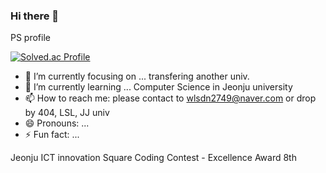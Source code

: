 ### Hi there 👋

PS profile

[![Solved.ac Profile](http://mazassumnida.wtf/api/v2/generate_badge?boj=wlsdn2749)](https://solved.ac/wlsdn2749/)
- 🔭 I’m currently focusing on ... transfering another univ.
- 🌱 I’m currently learning ... Computer Science in Jeonju university 
- 📫 How to reach me: please contact to wlsdn2749@naver.com or drop by 404, LSL, JJ univ
- 😄 Pronouns: ...
- ⚡ Fun fact: ... 

Jeonju ICT innovation Square Coding Contest - Excellence Award 8th

